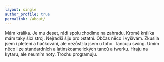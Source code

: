 ```yaml
---
layout: single
author_profile: true
permalink: /about/
---
```

Mám králíka. Je mu deset, rádi spolu chodíme na zahradu. Kromě králíka mám taky šicí stroj. Nejradši šiju pro ostatní. Občas něco i vyšívám. Zkusila jsem i pletení a háčkování, ale nezůstala jsem u toho. Tancuju swing. Umím něco i ze standardních a latinskoamerických tanců a twerku. Hraju na kytaru, ale neumím noty. Trochu programuju. 
